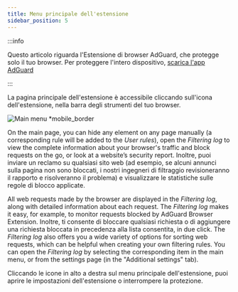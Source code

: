 ```yaml
---
title: Menu principale dell'estensione
sidebar_position: 5
---
```


:::info

Questo articolo riguarda l'Estensione di browser AdGuard, che protegge solo il tuo browser. Per proteggere l'intero dispositivo, [scarica l'app AdGuard](https://agrd.io/download-kb-adblock)

:::

La pagina principale dell'estensione è accessibile cliccando sull'icona dell'estensione, nella barra degli strumenti del tuo browser.

![Main menu \*mobile\_border](https://cdn.adtidy.org/content/Kb/ad_blocker/browser_extension/ad_blocker_browser_extension_main.png)

On the main page, you can hide any element on any page manually (a corresponding rule will be added to the _User rules_), open the _Filtering log_ to view the complete information about your browser's traffic and block requests on the go, or look at a website’s security report. Inoltre, puoi inviare un reclamo su qualsiasi sito web (ad esempio, se alcuni annunci sulla pagina non sono bloccati, i nostri ingegneri di filtraggio revisioneranno il rapporto e risolveranno il problema) e visualizzare le statistiche sulle regole di blocco applicate.

All web requests made by the browser are displayed in the _Filtering log_, along with detailed information about each request. The _Filtering log_ makes it easy, for example, to monitor requests blocked by AdGuard Browser Extension. Inoltre, ti consente di bloccare qualsiasi richiesta o di aggiungere una richiesta bloccata in precedenza alla lista consentita, in due click. The _Filtering log_ also offers you a wide variety of options for sorting web requests, which can be helpful when creating your own filtering rules. You can open the _Filtering log_ by selecting the corresponding item in the main menu, or from the settings page (in the "Additional settings" tab).

Cliccando le icone in alto a destra sul menu principale dell'estensione, puoi aprire le impostazioni dell'estensione o interrompere la protezione.

